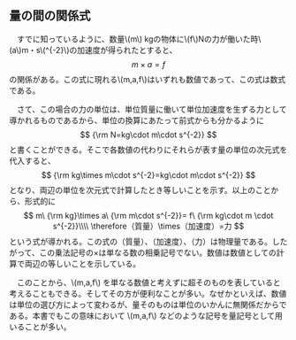 
## 量の間の関係式

　すでに知っているように、数量\\(m\\) kgの物体に\\(f\\)Nの力が働いた時\\(a\\)m・s\\(^{-2}\\)の加速度が得られたとすると、
$$
    m\times a = f
$$
の関係がある。この式に現れる\\(m,a,f\\)はいずれも数値であって、この式は数式である。

　さて、この場合の力の単位は、単位質量に働いて単位加速度を生ずる力として導かれるものであるから、単位の換算にあたって前式からも分かるように
$$
    {\rm N=kg\cdot m\cdot s^{-2}}
$$
と書くことができる。そこで各数値の代わりにそれらが表す量の単位の次元式を代入すると、
$$
    {\rm kg\times m\cdot s^{-2}=kg\cdot m\cdot s^{-2}}
$$
となり、両辺の単位を次元式で計算したとき等しいことを示す。以上のことから、形式的に
$$
    m\ {\rm kg}\times a\ {\rm m\cdot s^{-2}}=
    f\ {\rm kg\cdot m \cdot s^{-2}}\\\\
    \therefore（質量）\times（加速度）=力
$$
という式が導かれる。この式の（質量）、（加速度）、（力）は物理量である。したがって、この乗法記号の×は単なる数の相乗記号でない。数値は数値としての計算で両辺の等しいことを示している。

　このことから、\\(m,a,f\\) を単なる数値と考えずに超そのものを表していると考えることもできる。そしてその方が便利なことが多い。なぜかといえば、数値は単位の選び方によって変わるが、量そのものは単位のいかんに無関係だからである。本書でもこの意味において \\(m,a,f\\) などのような記号を量記号として用いることが多い。